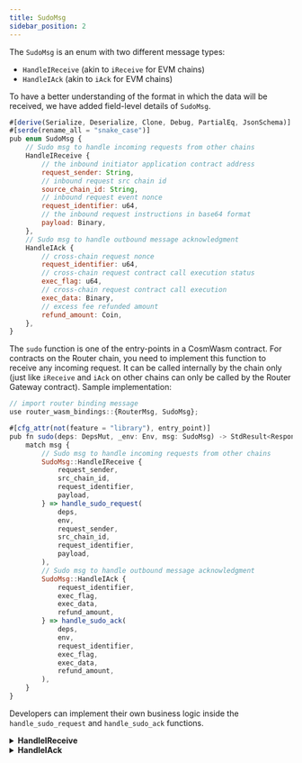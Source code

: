 ```yaml
---
title: SudoMsg
sidebar_position: 2
---
```


The `SudoMsg` is an enum with two different message types:

- `HandleIReceive` (akin to `iReceive` for EVM chains)
- `HandleIAck` (akin to `iAck` for EVM chains)

To have a better understanding of the format in which the data will be received, we have added field-level details of `SudoMsg`.

```javascript
#[derive(Serialize, Deserialize, Clone, Debug, PartialEq, JsonSchema)]
#[serde(rename_all = "snake_case")]
pub enum SudoMsg {
    // Sudo msg to handle incoming requests from other chains
    HandleIReceive {
        // the inbound initiator application contract address
        request_sender: String,
        // inbound request src chain id
        source_chain_id: String,
        // inbound request event nonce
        request_identifier: u64,
        // the inbound request instructions in base64 format
        payload: Binary,
    },
    // Sudo msg to handle outbound message acknowledgment
    HandleIAck {
        // cross-chain request nonce
        request_identifier: u64,
        // cross-chain request contract call execution status
        exec_flag: u64,
        // cross-chain request contract call execution
        exec_data: Binary,
        // excess fee refunded amount
        refund_amount: Coin,
    },
}
```

The `sudo` function is one of the entry-points in a CosmWasm contract. For contracts on the Router chain, you need to implement this function to receive any incoming request. It can be called internally by the chain only (just like `iReceive` and `iAck` on other chains can only be called by the Router Gateway contract). Sample implementation:

```javascript
// import router binding message
use router_wasm_bindings::{RouterMsg, SudoMsg};

#[cfg_attr(not(feature = "library"), entry_point)]
pub fn sudo(deps: DepsMut, _env: Env, msg: SudoMsg) -> StdResult<Response<RouterMsg>> {
    match msg {
        // Sudo msg to handle incoming requests from other chains
        SudoMsg::HandleIReceive {
            request_sender,
            src_chain_id,
            request_identifier,
            payload,
        } => handle_sudo_request(
            deps,
            env,
            request_sender,
            src_chain_id,
            request_identifier,
            payload,
        ),
        // Sudo msg to handle outbound message acknowledgment
        SudoMsg::HandleIAck {
            request_identifier,
            exec_flag,
            exec_data,
            refund_amount,
        } => handle_sudo_ack(
            deps,
            env,
            request_identifier,
            exec_flag,
            exec_data,
            refund_amount,
        ),
    }
}
```
Developers can implement their own business logic inside the `handle_sudo_request` and `handle_sudo_ack` functions.

<details>
<summary><b>HandleIReceive</b></summary>

The sudo message `HandleIReceive` contains 4 arguments. This message type is used whenever any generic cross-chain request is received. As you can see in the code snippet, a function `handle_sudo_request` has been created to handle the incoming request in the CosmWasm contact. Within this function, you can apply your custom logic to handle the payload.  Each field has its own purpose and meaning in the `HandleIReceive` request.

**1) `request_sender` -** The application contract address on the source chain from which the request to the Router chain was sent.

**2) `source_chain_id` -** The network ID of the chain from which the cross-chain request to the Router chain has been initiated.

**3) `request_identifier` -** A unique identifier of the request that is added by the source chain's Gateway contract.

**4) `payload` -** The payload received from the source chain contract. 

After handling the incoming cross-chain request, if you wish, you can generate an outgoing cross-chain reques. More about this is given [here](../../stateful-bridging).

</details>

<details>
<summary><b>HandleIAck</b></summary>

The sudo message `HandleIAck` has 4 arguments. This message type is used whenever any acknowledgment is received. As you can see in the code snippet, a function named `handle_sudo_ack` has been created to handle the incoming acknowledgment request in the CosmWasm contact. Each field has its own purpose and meaning in the `HandleIAck` request.

**1) `request_identifier` -** This is same nonce you receive while calling the `CrosschainCall` function on the Router chain. 
Using this nonce, you can map the acknowledgmemnt to a particular request. 

**2) `exec_flag` -** A boolean value that tells you the status of your cross-chain request. 

**3) `exec_data` -** The execution data for all the contract calls executed on the destination chain.

**4) `refund_amount` -** The surplus fee that was sent for the destination side contract execution.

</details>

 